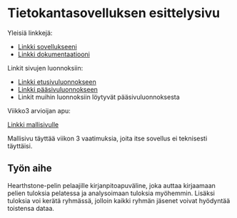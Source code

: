 # Tietokantasovelluksen esittelysivu

Yleisiä linkkejä:

* [Linkki sovellukseeni](https://jemisalo.users.cs.helsinki.fi/HS-bookkeeping)
* [Linkki dokumentaatiooni](/doc/dokumentaatio.pdf)

Linkit sivujen luonnoksiin:

* [Linkki etusivuluonnokseen](http://jemisalo.users.cs.helsinki.fi/HS-bookkeeping/etusivu)
* [Linkki pääsivuluonnokseen](http://jemisalo.users.cs.helsinki.fi/HS-bookkeeping/paasivu)
* Linkit muihin luonnoksiin löytyvät pääsivuluonnoksesta

Viikko3 arvioijan apu:

[Linkki mallisivulle](http://jemisalo.users.cs.helsinki.fi/HS-bookkeeping/malliinit)

Mallisivu täyttää viikon 3 vaatimuksia, joita itse sovellus ei teknisesti täyttäisi.

## Työn aihe

Hearthstone-pelin pelaajille kirjanpitoapuväline, joka auttaa kirjaamaan pelien tuloksia pelatessa ja analysoimaan tuloksia myöhemmin. Lisäksi tuloksia voi kerätä ryhmässä, jolloin kaikki ryhmän jäsenet voivat hyödyntää toistensa dataa.
